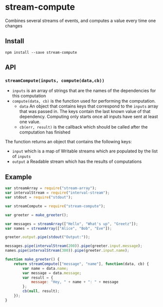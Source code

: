 # stream-compute
Combines several streams of events, and computes a value every time one changes

## Install

```
npm install --save stream-compute
```

## API

### `streamCompute(inputs, compute(data,cb))`

 - `inputs` is an array of strings that are the names of the dependencies for this computation
 - `compute(data, cb)` is the function used for performing the computation.
	- `data` An object that contains keys that correspond to the `inputs` array that was passed in. The keys contain the last known value of that dependency. Computing only starts once all inputs have sent at least one value.
	- `cb(err, result)` is the callback which should be called after the computation has finished

The function returns an object that contains the following keys:

- `input` which is a map of Writable streams which are populated by the list of `inputs`
- `output` a Readable stream which has the results of computations

## Example

``` javascript
var streamArray = require("stream-array");
var intervalStream = require("interval-stream");
var stdout = require("stdout");

var streamCompute = require("stream-compute");

var greeter = make_greeter();

var messages = streamArray(["Hello", "What's up", "Greetz"]);
var names = streamArray(["Alice", "Bob", "Eve"]);

greeter.output.pipe(stdout("Output:"));

messages.pipe(intervalStream(200)).pipe(greeter.input.message);
names.pipe(intervalStream(300)).pipe(greeter.input.name);

function make_greeter() {
	return streamCompute(["message", "name"], function(data, cb) {
		var name = data.name;
		var message = data.message;
		var result = {
			message: "Hey, " + name + ": " + message
		};
		cb(null, result);
	});
}

```
